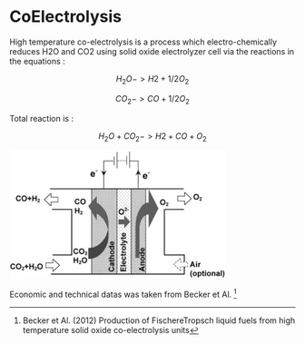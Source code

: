 # CoElectrolysis

High temperature co-electrolysis is a process which electro-chemically reduces H2O and CO2 using solid oxide electrolyzer cell via the reactions in the equations : 

$$ H_2O  -> H2 + 1/2 O_2 $$

$$ CO_2  -> CO + 1/2 O_2 $$

Total reaction is : 

$$ H_2O + CO_2 -> H2 + CO +  O_2 $$

![](coelectrolysis.jpg) 

Economic and technical datas was taken from Becker et Al. [^1]



[^1]: Becker et Al. (2012) Production of FischereTropsch liquid fuels from high temperature solid oxide co-electrolysis units


